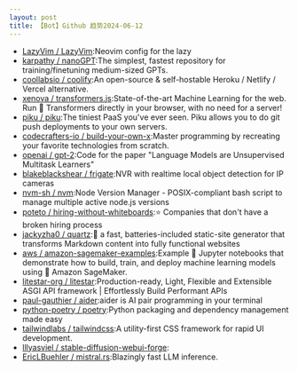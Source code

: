```yaml
---
layout: post
title: 【Bot】Github 趋势2024-06-12
---
```


* [LazyVim / LazyVim](https://github.com/LazyVim/LazyVim):Neovim config for the lazy
* [karpathy / nanoGPT](https://github.com/karpathy/nanoGPT):The simplest, fastest repository for training/finetuning medium-sized GPTs.
* [coollabsio / coolify](https://github.com/coollabsio/coolify):An open-source & self-hostable Heroku / Netlify / Vercel alternative.
* [xenova / transformers.js](https://github.com/xenova/transformers.js):State-of-the-art Machine Learning for the web. Run 🤗 Transformers directly in your browser, with no need for a server!
* [piku / piku](https://github.com/piku/piku):The tiniest PaaS you've ever seen. Piku allows you to do git push deployments to your own servers.
* [codecrafters-io / build-your-own-x](https://github.com/codecrafters-io/build-your-own-x):Master programming by recreating your favorite technologies from scratch.
* [openai / gpt-2](https://github.com/openai/gpt-2):Code for the paper "Language Models are Unsupervised Multitask Learners"
* [blakeblackshear / frigate](https://github.com/blakeblackshear/frigate):NVR with realtime local object detection for IP cameras
* [nvm-sh / nvm](https://github.com/nvm-sh/nvm):Node Version Manager - POSIX-compliant bash script to manage multiple active node.js versions
* [poteto / hiring-without-whiteboards](https://github.com/poteto/hiring-without-whiteboards):⭐️ Companies that don't have a broken hiring process
* [jackyzha0 / quartz](https://github.com/jackyzha0/quartz):🌱 a fast, batteries-included static-site generator that transforms Markdown content into fully functional websites
* [aws / amazon-sagemaker-examples](https://github.com/aws/amazon-sagemaker-examples):Example 📓 Jupyter notebooks that demonstrate how to build, train, and deploy machine learning models using 🧠 Amazon SageMaker.
* [litestar-org / litestar](https://github.com/litestar-org/litestar):Production-ready, Light, Flexible and Extensible ASGI API framework | Effortlessly Build Performant APIs
* [paul-gauthier / aider](https://github.com/paul-gauthier/aider):aider is AI pair programming in your terminal
* [python-poetry / poetry](https://github.com/python-poetry/poetry):Python packaging and dependency management made easy
* [tailwindlabs / tailwindcss](https://github.com/tailwindlabs/tailwindcss):A utility-first CSS framework for rapid UI development.
* [lllyasviel / stable-diffusion-webui-forge](https://github.com/lllyasviel/stable-diffusion-webui-forge):
* [EricLBuehler / mistral.rs](https://github.com/EricLBuehler/mistral.rs):Blazingly fast LLM inference.
